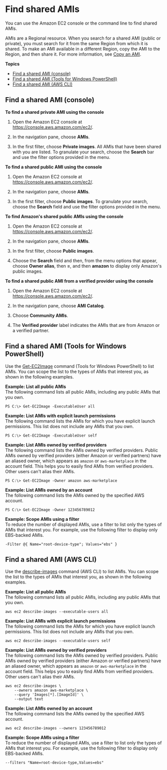 # Find shared AMIs<a name="usingsharedamis-finding"></a>

You can use the Amazon EC2 console or the command line to find shared AMIs\. 

AMIs are a Regional resource\. When you search for a shared AMI \(public or private\), you must search for it from the same Region from which it is shared\. To make an AMI available in a different Region, copy the AMI to the Region, and then share it\. For more information, see [Copy an AMI](CopyingAMIs.md)\.

**Topics**
+ [Find a shared AMI \(console\)](#usingsharedamis-finding-console)
+ [Find a shared AMI \(Tools for Windows PowerShell\)](#find-shared-ami-powershell)
+ [Find a shared AMI \(AWS CLI\)](#usingsharedamis-finding-cli)

## Find a shared AMI \(console\)<a name="usingsharedamis-finding-console"></a>

**To find a shared private AMI using the console**

1. Open the Amazon EC2 console at [https://console\.aws\.amazon\.com/ec2/](https://console.aws.amazon.com/ec2/)\.

1. In the navigation pane, choose **AMIs**\. 

1. In the first filter, choose **Private images**\. All AMIs that have been shared with you are listed\. To granulate your search, choose the **Search** bar and use the filter options provided in the menu\.

**To find a shared public AMI using the console**

1. Open the Amazon EC2 console at [https://console\.aws\.amazon\.com/ec2/](https://console.aws.amazon.com/ec2/)\.

1. In the navigation pane, choose **AMIs**\.

1. In the first filter, choose **Public images**\. To granulate your search, choose the **Search** field and use the filter options provided in the menu\.

**To find Amazon's shared public AMIs using the console**

1. Open the Amazon EC2 console at [https://console\.aws\.amazon\.com/ec2/](https://console.aws.amazon.com/ec2/)\.

1. In the navigation pane, choose **AMIs**\.

1. In the first filter, choose **Public images**\.

1. Choose the **Search** field and then, from the menu options that appear, choose **Owner alias**, then **=**, and then **amazon** to display only Amazon's public images\.

**To find a shared public AMI from a verified provider using the console**

1. Open the Amazon EC2 console at [https://console\.aws\.amazon\.com/ec2/](https://console.aws.amazon.com/ec2/)\.

1. In the navigation pane, choose **AMI Catalog**\.

1. Choose **Community AMIs**\.

1. The **Verified provider** label indicates the AMIs that are from Amazon or a verified partner\.

## Find a shared AMI \(Tools for Windows PowerShell\)<a name="find-shared-ami-powershell"></a>

Use the [Get\-EC2Image](https://docs.aws.amazon.com/powershell/latest/reference/items/Get-EC2Image.html) command \(Tools for Windows PowerShell\) to list AMIs\. You can scope the list to the types of AMIs that interest you, as shown in the following examples\.

**Example: List all public AMIs**  
The following command lists all public AMIs, including any public AMIs that you own\.

```
PS C:\> Get-EC2Image -ExecutableUser all
```

**Example: List AMIs with explicit launch permissions**  
The following command lists the AMIs for which you have explicit launch permissions\. This list does not include any AMIs that you own\.

```
PS C:\> Get-EC2Image -ExecutableUser self
```

**Example: List AMIs owned by verified providers**  
The following command lists the AMIs owned by verified providers\. Public AMIs owned by verified providers \(either Amazon or verified partners\) have an aliased owner, which appears as `amazon` or `aws-marketplace` in the account field\. This helps you to easily find AMIs from verified providers\. Other users can't alias their AMIs\.

```
PS C:\> Get-EC2Image -Owner amazon aws-marketplace
```

**Example: List AMIs owned by an account**  
The following command lists the AMIs owned by the specified AWS account\.

```
PS C:\> Get-EC2Image -Owner 123456789012
```

**Example: Scope AMIs using a filter**  
To reduce the number of displayed AMIs, use a filter to list only the types of AMIs that interest you\. For example, use the following filter to display only EBS\-backed AMIs\.

```
-Filter @{ Name="root-device-type"; Values="ebs" }
```

## Find a shared AMI \(AWS CLI\)<a name="usingsharedamis-finding-cli"></a>

Use the [describe\-images](https://docs.aws.amazon.com/cli/latest/reference/ec2/describe-images.html) command \(AWS CLI\) to list AMIs\. You can scope the list to the types of AMIs that interest you, as shown in the following examples\.

**Example: List all public AMIs**  
The following command lists all public AMIs, including any public AMIs that you own\.

```
aws ec2 describe-images --executable-users all
```

**Example: List AMIs with explicit launch permissions**  
The following command lists the AMIs for which you have explicit launch permissions\. This list does not include any AMIs that you own\.

```
aws ec2 describe-images --executable-users self
```

**Example: List AMIs owned by verified providers**  
The following command lists the AMIs owned by verified providers\. Public AMIs owned by verified providers \(either Amazon or verified partners\) have an aliased owner, which appears as `amazon` or `aws-marketplace` in the account field\. This helps you to easily find AMIs from verified providers\. Other users can't alias their AMIs\.

```
aws ec2 describe-images \
    --owners amazon aws-marketplace \
    --query 'Images[*].[ImageId]' \
    --output text
```

**Example: List AMIs owned by an account**  
The following command lists the AMIs owned by the specified AWS account\.

```
aws ec2 describe-images --owners 123456789012
```

**Example: Scope AMIs using a filter**  
To reduce the number of displayed AMIs, use a filter to list only the types of AMIs that interest you\. For example, use the following filter to display only EBS\-backed AMIs\.

```
--filters "Name=root-device-type,Values=ebs"
```